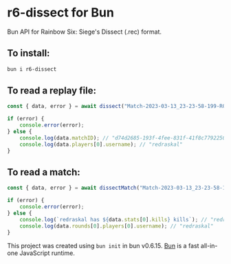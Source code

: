 # r6-dissect for Bun

Bun API for Rainbow Six: Siege's Dissect (.rec) format.

## To install:

```bash
bun i r6-dissect
```

## To read a replay file:

```ts
const { data, error } = await dissect("Match-2023-03-13_23-23-58-199-R01.rec");

if (error) {
	console.error(error);
} else {
	console.log(data.matchID); // "d74d2685-193f-4fee-831f-41f8c7792250"
	console.log(data.players[0].username); // "redraskal"
}
```

## To read a match:

```ts
const { data, error } = await dissectMatch("Match-2023-03-13_23-23-58-199/");

if (error) {
	console.error(error);
} else {
	console.log(`redraskal has ${data.stats[0].kills} kills`); // "redraskal has 6 kills"
	console.log(data.rounds[0].players[0].username); // "redraskal"
}
```

This project was created using `bun init` in bun v0.6.15. [Bun](https://bun.sh) is a fast all-in-one JavaScript runtime.
